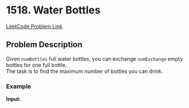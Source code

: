 # 1518. Water Bottles

[LeetCode Problem Link](https://leetcode.com/problems/water-bottles/)

## Problem Description
Given `numBottles` full water bottles, you can exchange `numExchange` empty bottles for one full bottle.  
The task is to find the maximum number of bottles you can drink.

### Example
**Input:**  
